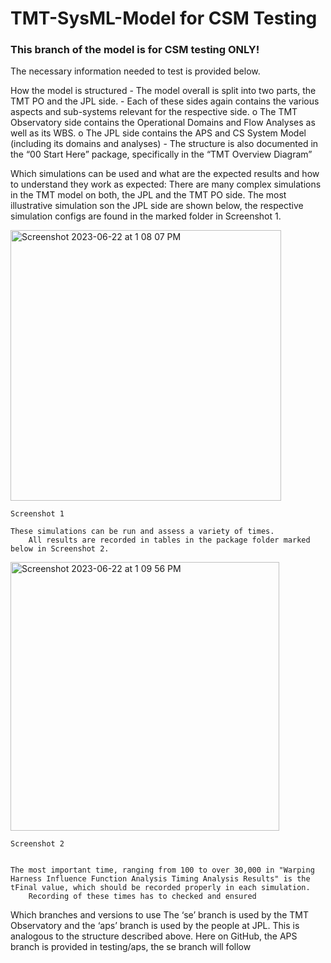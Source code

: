 # TMT-SysML-Model for CSM Testing
### This branch of the model is for CSM testing ONLY!

The necessary information needed to test is provided below.

How the model is structured
	- The model overall is split into two parts, the TMT PO and the JPL side.
	- Each of these sides again contains the various aspects and sub-systems relevant for the respective side.
  		o The TMT Observatory side contains the Operational Domains and Flow Analyses as well as its WBS.
    		o The JPL side contains the APS and CS System Model (including its domains and analyses)
	- The structure is also documented in the “00 Start Here” package, specifically in the “TMT Overview Diagram”	

Which simulations can be used and what are the expected results and how to understand they work as expected:
	There are many complex simulations in the TMT model on both, the JPL and the TMT PO side.
 	The most illustrative simulation son the JPL side are shown below, the respective simulation configs are found in the marked folder in Screenshot 1. 

<img width="433" alt="Screenshot 2023-06-22 at 1 08 07 PM" src="https://github.com/Open-MBEE/TMT-SysML-Model/assets/131720106/e88a3fe5-5028-41c3-8b7b-f8d0075c81de">

	Screenshot 1	
	
 	These simulations can be run and assess a variety of times.
    	All results are recorded in tables in the package folder marked below in Screenshot 2.
     
<img width="430" alt="Screenshot 2023-06-22 at 1 09 56 PM" src="https://github.com/Open-MBEE/TMT-SysML-Model/assets/131720106/3cf23cea-12f5-4dad-bab7-4967f46a2cff">

	Screenshot 2

	
 	The most important time, ranging from 100 to over 30,000 in "Warping Harness Influence Function Analysis Timing Analysis Results" is the tFinal value, which should be recorded properly in each simulation.
       	Recording of these times has to checked and ensured

Which branches and versions to use
	The ‘se’ branch is used by the TMT Observatory and the ‘aps’ branch is used by the people at JPL. This is analogous to the structure described above.
 	Here on GitHub, the APS branch is provided in testing/aps, the se branch will follow


